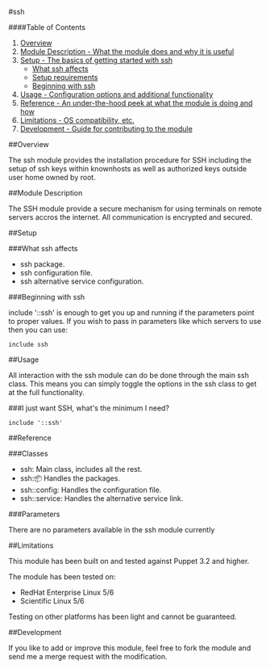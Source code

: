 #ssh

####Table of Contents

1. [Overview](#overview)
2. [Module Description - What the module does and why it is useful](#module-description)
3. [Setup - The basics of getting started with ssh](#setup)
    * [What ssh affects](#what-ssh-affects)
    * [Setup requirements](#setup-requirements)
    * [Beginning with ssh](#beginning-with-ssh)
4. [Usage - Configuration options and additional functionality](#usage)
5. [Reference - An under-the-hood peek at what the module is doing and how](#reference)
5. [Limitations - OS compatibility, etc.](#limitations)
6. [Development - Guide for contributing to the module](#development)


##Overview

The ssh module provides the installation procedure for SSH including the setup of ssh keys
within knownhosts as well as authorized keys outside user home owned by root.

##Module Description

The SSH module provide a secure mechanism for using terminals on remote servers
accros the internet. All communication is encrypted and secured.


##Setup

###What ssh affects

* ssh package.
* ssh configuration file.
* ssh alternative service configuration.

###Beginning with ssh

include '::ssh' is enough to get you up and running if the parameters point to
proper values.  If you wish to pass in parameters like which servers to use then you
can use:

```puppet
include ssh
```

##Usage

All interaction with the ssh module can do be done through the main ssh class.
This means you can simply toggle the options in the ssh class to get at the full
functionality.

###I just want SSH, what's the minimum I need?

```puppet
include '::ssh'
```


##Reference

###Classes

* ssh: Main class, includes all the rest.
* ssh::package: Handles the packages.
* ssh::config: Handles the configuration file.
* ssh::service: Handles the alternative service link.

###Parameters

There are no parameters available in the ssh module currently

##Limitations

This module has been built on and tested against Puppet 3.2 and higher.

The module has been tested on:

* RedHat Enterprise Linux 5/6
* Scientific Linux 5/6

Testing on other platforms has been light and cannot be guaranteed. 


##Development

If you like to add or improve this module, feel free to fork the module and send
me a merge request with the modification.
